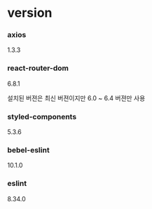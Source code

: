 # version

### axios

1.3.3

### react-router-dom

6.8.1

설치된 버젼은 최신 버젼이지만 6.0 ~ 6.4 버젼만 사용

### styled-components

5.3.6

### bebel-eslint

10.1.0

### eslint

8.34.0
